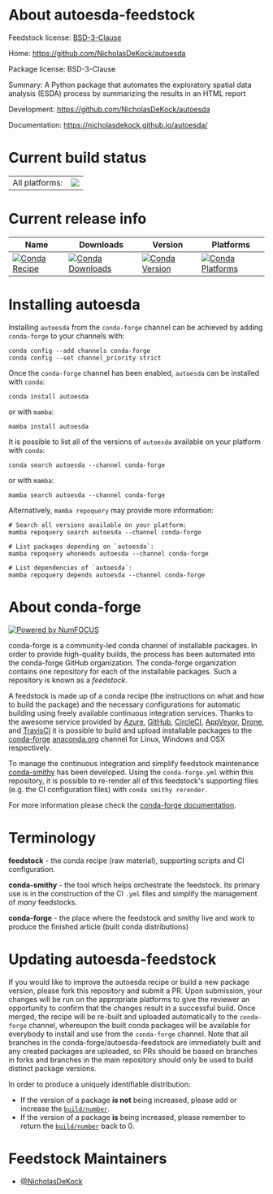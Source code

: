 About autoesda-feedstock
========================

Feedstock license: [BSD-3-Clause](https://github.com/conda-forge/autoesda-feedstock/blob/main/LICENSE.txt)

Home: https://github.com/NicholasDeKock/autoesda

Package license: BSD-3-Clause

Summary: A Python package that automates the exploratory spatial data analysis (ESDA) process by summarizing the results in an HTML report

Development: https://github.com/NicholasDeKock/autoesda

Documentation: https://nicholasdekock.github.io/autoesda/

Current build status
====================


<table><tr><td>All platforms:</td>
    <td>
      <a href="https://dev.azure.com/conda-forge/feedstock-builds/_build/latest?definitionId=15851&branchName=main">
        <img src="https://dev.azure.com/conda-forge/feedstock-builds/_apis/build/status/autoesda-feedstock?branchName=main">
      </a>
    </td>
  </tr>
</table>

Current release info
====================

| Name | Downloads | Version | Platforms |
| --- | --- | --- | --- |
| [![Conda Recipe](https://img.shields.io/badge/recipe-autoesda-green.svg)](https://anaconda.org/conda-forge/autoesda) | [![Conda Downloads](https://img.shields.io/conda/dn/conda-forge/autoesda.svg)](https://anaconda.org/conda-forge/autoesda) | [![Conda Version](https://img.shields.io/conda/vn/conda-forge/autoesda.svg)](https://anaconda.org/conda-forge/autoesda) | [![Conda Platforms](https://img.shields.io/conda/pn/conda-forge/autoesda.svg)](https://anaconda.org/conda-forge/autoesda) |

Installing autoesda
===================

Installing `autoesda` from the `conda-forge` channel can be achieved by adding `conda-forge` to your channels with:

```
conda config --add channels conda-forge
conda config --set channel_priority strict
```

Once the `conda-forge` channel has been enabled, `autoesda` can be installed with `conda`:

```
conda install autoesda
```

or with `mamba`:

```
mamba install autoesda
```

It is possible to list all of the versions of `autoesda` available on your platform with `conda`:

```
conda search autoesda --channel conda-forge
```

or with `mamba`:

```
mamba search autoesda --channel conda-forge
```

Alternatively, `mamba repoquery` may provide more information:

```
# Search all versions available on your platform:
mamba repoquery search autoesda --channel conda-forge

# List packages depending on `autoesda`:
mamba repoquery whoneeds autoesda --channel conda-forge

# List dependencies of `autoesda`:
mamba repoquery depends autoesda --channel conda-forge
```


About conda-forge
=================

[![Powered by
NumFOCUS](https://img.shields.io/badge/powered%20by-NumFOCUS-orange.svg?style=flat&colorA=E1523D&colorB=007D8A)](https://numfocus.org)

conda-forge is a community-led conda channel of installable packages.
In order to provide high-quality builds, the process has been automated into the
conda-forge GitHub organization. The conda-forge organization contains one repository
for each of the installable packages. Such a repository is known as a *feedstock*.

A feedstock is made up of a conda recipe (the instructions on what and how to build
the package) and the necessary configurations for automatic building using freely
available continuous integration services. Thanks to the awesome service provided by
[Azure](https://azure.microsoft.com/en-us/services/devops/), [GitHub](https://github.com/),
[CircleCI](https://circleci.com/), [AppVeyor](https://www.appveyor.com/),
[Drone](https://cloud.drone.io/welcome), and [TravisCI](https://travis-ci.com/)
it is possible to build and upload installable packages to the
[conda-forge](https://anaconda.org/conda-forge) [anaconda.org](https://anaconda.org/)
channel for Linux, Windows and OSX respectively.

To manage the continuous integration and simplify feedstock maintenance
[conda-smithy](https://github.com/conda-forge/conda-smithy) has been developed.
Using the ``conda-forge.yml`` within this repository, it is possible to re-render all of
this feedstock's supporting files (e.g. the CI configuration files) with ``conda smithy rerender``.

For more information please check the [conda-forge documentation](https://conda-forge.org/docs/).

Terminology
===========

**feedstock** - the conda recipe (raw material), supporting scripts and CI configuration.

**conda-smithy** - the tool which helps orchestrate the feedstock.
                   Its primary use is in the construction of the CI ``.yml`` files
                   and simplify the management of *many* feedstocks.

**conda-forge** - the place where the feedstock and smithy live and work to
                  produce the finished article (built conda distributions)


Updating autoesda-feedstock
===========================

If you would like to improve the autoesda recipe or build a new
package version, please fork this repository and submit a PR. Upon submission,
your changes will be run on the appropriate platforms to give the reviewer an
opportunity to confirm that the changes result in a successful build. Once
merged, the recipe will be re-built and uploaded automatically to the
`conda-forge` channel, whereupon the built conda packages will be available for
everybody to install and use from the `conda-forge` channel.
Note that all branches in the conda-forge/autoesda-feedstock are
immediately built and any created packages are uploaded, so PRs should be based
on branches in forks and branches in the main repository should only be used to
build distinct package versions.

In order to produce a uniquely identifiable distribution:
 * If the version of a package **is not** being increased, please add or increase
   the [``build/number``](https://docs.conda.io/projects/conda-build/en/latest/resources/define-metadata.html#build-number-and-string).
 * If the version of a package **is** being increased, please remember to return
   the [``build/number``](https://docs.conda.io/projects/conda-build/en/latest/resources/define-metadata.html#build-number-and-string)
   back to 0.

Feedstock Maintainers
=====================

* [@NicholasDeKock](https://github.com/NicholasDeKock/)

